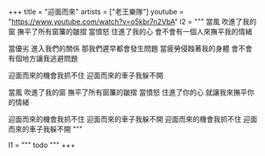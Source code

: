 +++
title = "迎面而來"
artists = ["老王樂隊"]
youtube = "https://www.youtube.com/watch?v=o5kbr7n2VbA"
l2 = """
當風
吹進了我的窗 
撫平了所有窗簾的皺摺
當憤怒
住進了我的心
會不會有一個人來撫平我的情緒

當優劣
進入我們的關係
那我們遲早都會發生問題
當疲勞侵蝕著我的身體
會不會有個地方讓我逃避問題

迎面而來的機會我抓不住
迎面而來的車子我躲不開

當風
吹進了我的窗
撫平了所有窗簾的皺摺
當憤怒
住進了你的心
就讓我來撫平你的情緒

迎面而來的機會我抓不住
迎面而來的車子我躲不開
迎面而來的機會我抓不住
迎面而來的車子我躲不開
"""

l1 = """
todo
"""
+++ 